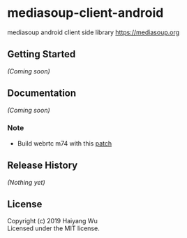# mediasoup-client-android

mediasoup android client side library https://mediasoup.org

## Getting Started
_(Coming soon)_

## Documentation
_(Coming soon)_

### Note
* Build webrtc m74 with this [patch](https://gist.github.com/Piasy/4effa9057eb0faff8231d34e589478c3)

## Release History
_(Nothing yet)_

## License
Copyright (c) 2019 Haiyang Wu  
Licensed under the MIT license.
